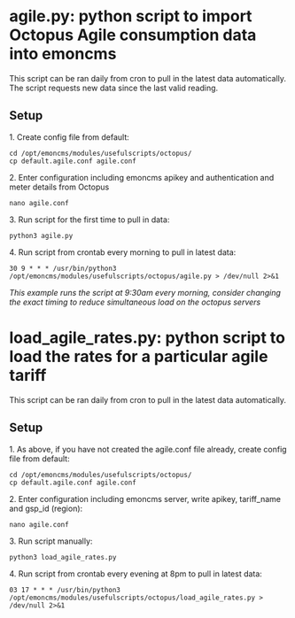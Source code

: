 # agile.py: python script to import Octopus Agile consumption data into emoncms

This script can be ran daily from cron to pull in the latest data automatically. The script requests new data since the last valid reading.

## Setup

1\. Create config file from default:

    cd /opt/emoncms/modules/usefulscripts/octopus/
    cp default.agile.conf agile.conf
    
2\. Enter configuration including emoncms apikey and authentication and meter details from Octopus

    nano agile.conf

3\. Run script for the first time to pull in data:

    python3 agile.py
    
4\. Run script from crontab every morning to pull in latest data:

    30 9 * * * /usr/bin/python3 /opt/emoncms/modules/usefulscripts/octopus/agile.py > /dev/null 2>&1
    
*This example runs the script at 9:30am every morning, consider changing the exact timing to reduce simultaneous load on the octopus servers*

# load_agile_rates.py: python script to load the rates for a particular agile tariff

This script can be ran daily from cron to pull in the latest data automatically.

## Setup

1\. As above, if you have not created the agile.conf file already, create config file from default:

    cd /opt/emoncms/modules/usefulscripts/octopus/
    cp default.agile.conf agile.conf

2\. Enter configuration including emoncms server, write apikey, tariff_name and gsp_id (region):

    nano agile.conf

3\. Run script manually:

    python3 load_agile_rates.py
    
4\. Run script from crontab every evening at 8pm to pull in latest data:

    03 17 * * * /usr/bin/python3 /opt/emoncms/modules/usefulscripts/octopus/load_agile_rates.py > /dev/null 2>&1